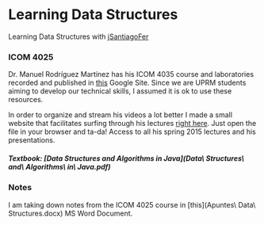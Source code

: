 # Learning Data Structures

Learning Data Structures with [jSantiagoFer](https://github.com/jsantiagofer)

### ICOM 4025
Dr. Manuel Rodríguez Martínez has his ICOM 4035 course and laboratories recorded and published in [this](https://sites.google.com/a/upr.edu/icom-4035-spring-2015/home) Google Site. Since we are UPRM students aiming to develop our technical skills, I assumed it is ok to use these resources.

In order to organize and stream his videos a lot better I made a small website that facilitates surfing through his lectures
[right here](https://m4rqu1705.github.io/Data-Structures-and-Algorithms/ICOM4025/Videos_Presentations_Custom.html). Just open the file in your browser and ta-da! Access to all his spring 2015 lectures and his presentations.

##### Textbook: [Data Structures and Algorithms in Java](Data\ Structures\ and\ Algorithms\ in\ Java.pdf)

### Notes
I am taking down notes from the ICOM 4025 course in [this](Apuntes\ Data\ Structures.docx) MS Word Document.